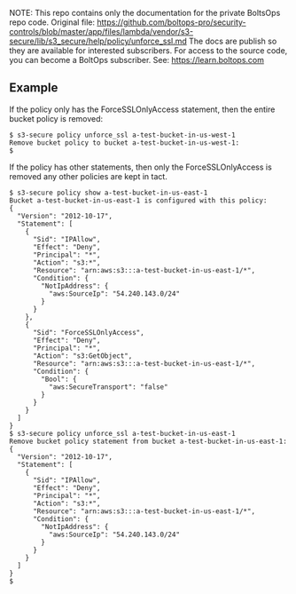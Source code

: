 <!-- note marker start -->
NOTE: This repo contains only the documentation for the private BoltsOps repo code.
Original file: https://github.com/boltops-pro/security-controls/blob/master/app/files/lambda/vendor/s3-secure/lib/s3_secure/help/policy/unforce_ssl.md
The docs are publish so they are available for interested subscribers.
For access to the source code, you can become a BoltOps subscriber.
See: https://learn.boltops.com

<!-- note marker end -->

## Example

If the policy only has the ForceSSLOnlyAccess statement, then the entire bucket policy is removed:

    $ s3-secure policy unforce_ssl a-test-bucket-in-us-west-1
    Remove bucket policy to bucket a-test-bucket-in-us-west-1:
    $

If the policy has other statements, then only the ForceSSLOnlyAccess is removed any other policies are kept in tact.

    $ s3-secure policy show a-test-bucket-in-us-east-1
    Bucket a-test-bucket-in-us-east-1 is configured with this policy:
    {
      "Version": "2012-10-17",
      "Statement": [
        {
          "Sid": "IPAllow",
          "Effect": "Deny",
          "Principal": "*",
          "Action": "s3:*",
          "Resource": "arn:aws:s3:::a-test-bucket-in-us-east-1/*",
          "Condition": {
            "NotIpAddress": {
              "aws:SourceIp": "54.240.143.0/24"
            }
          }
        },
        {
          "Sid": "ForceSSLOnlyAccess",
          "Effect": "Deny",
          "Principal": "*",
          "Action": "s3:GetObject",
          "Resource": "arn:aws:s3:::a-test-bucket-in-us-east-1/*",
          "Condition": {
            "Bool": {
              "aws:SecureTransport": "false"
            }
          }
        }
      ]
    }
    $ s3-secure policy unforce_ssl a-test-bucket-in-us-east-1
    Remove bucket policy statement from bucket a-test-bucket-in-us-east-1:
    {
      "Version": "2012-10-17",
      "Statement": [
        {
          "Sid": "IPAllow",
          "Effect": "Deny",
          "Principal": "*",
          "Action": "s3:*",
          "Resource": "arn:aws:s3:::a-test-bucket-in-us-east-1/*",
          "Condition": {
            "NotIpAddress": {
              "aws:SourceIp": "54.240.143.0/24"
            }
          }
        }
      ]
    }
    $